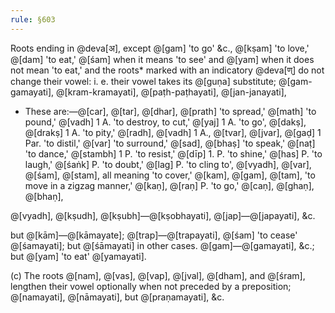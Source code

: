 ```yaml
---
rule: §603
---
```


Roots ending in @deva[अ], except @[gam] 'to go' &c., @[kṣam] 'to love,' @[dam] 'to eat,' @[śam] when it means 'to see' and @[yam] when it does not mean 'to eat,' and the roots* marked with an indicatory @deva[ण्] do not change their vowel: i. e. their vowel takes its @[guṇa] substitute; @[gam-gamayati], @[kram-kramayati], @[paṭh-paṭhayati], @[jan-janayati],

- These are:—@[car], @[tar], @[dhar], @[prath] 'to spread,' @[math] 'to pound,' @[vadh] 1 A. 'to destroy, to cut,' @[yaj] 1 A. 'to go', @[dakṣ], @[drakṣ] 1 A. 'to pity,' @[radh], @[vadh] 1 A., @[tvar], @[jvar], @[gaḍ] 1 Par. 'to distil,' @[var] 'to surround,' @[sad], @[bhaṣ] 'to speak,' @[naṭ] 'to dance,' @[stambh] 1 P. 'to resist,' @[dīp] 1. P. 'to shine,' @[has] P. 'to laugh,' @[śaṅk] P. 'to doubt,' @[lag] P. 'to cling to', @[vyadh], @[var], @[śam], @[stam], all meaning 'to cover,' @[kam], @[gam], @[tam], 'to move in a zigzag manner,' @[kaṇ], @[raṇ] P. 'to go,' @[caṇ], @[ghaṇ], @[bhaṇ],

@[vyadh], @[kṣudh], @[kṣubh]—@[kṣobhayati], @[jap]—@[japayati], &c.

but @[kām]—@[kāmayate]; @[trap]—@[trapayati], @[śam] 'to cease' @[śamayati]; but @[śāmayati] in other cases. @[gam]—@[gamayati], &c.; but @[yam] 'to eat' @[yamayati].

(c) The roots @[nam], @[vas], @[vap], @[jval], @[dham], and @[śram], lengthen their vowel optionally when not preceded by a preposition; @[namayati], @[nāmayati], but @[praṇamayati], &c.